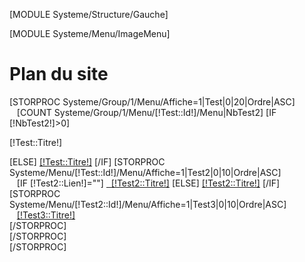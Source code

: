[MODULE Systeme/Structure/Gauche]
<div id="Milieu">
	[MODULE Systeme/Menu/ImageMenu]
	<div id="Data">
		<h1>Plan du site</h1>
		[STORPROC Systeme/Group/1/Menu/Affiche=1|Test|0|20|Ordre|ASC]
			<div class="Decale">
				<span>&nbsp;&nbsp;</span>
				[COUNT Systeme/Group/1/Menu/[!Test::Id!]/Menu|NbTest2]
				[IF [!NbTest2!]>0]
					<p>[!Test::Titre!]</p>
				[ELSE]
					<a href="/[!Test::Url!]" title="[!Test::Titre!]">[!Test::Titre!]</a>
				[/IF]
				[STORPROC Systeme/Menu/[!Test::Id!]/Menu/Affiche=1|Test2|0|10|Ordre|ASC]
					<div class="Decale">
						<span>&nbsp;&nbsp;</span>
						[IF [!Test2::Lien!]=""]
							<a href="#" title="[!Test2::Titre!]" [!SelectMenu2!] onFocus="this.blur()" style="cursor:default;">&nbsp;&nbsp;[!Test2::Titre!]</a>
						[ELSE]
							<a href="/[!Test::Url!]/[!Test2::Url!]" title="[!Test2::Titre!]" style="cursor:pointer;">[!Test2::Titre!]</a>
						[/IF]
						[STORPROC Systeme/Menu/[!Test2::Id!]/Menu/Affiche=1|Test3|0|10|Ordre|ASC]
							<div class="Decale">
								<span>&nbsp;&nbsp;</span>
								<a href="/[!Test::Url!]/[!Test2::Url!]/[!Test3::Url!]" title="[!Test::Titre!]">[!Test3::Titre!]</a>
							</div>
						[/STORPROC]
					</div>
				[/STORPROC]
			</div>
		[/STORPROC]
	</div>
</div>
<div class="Clear"></div>